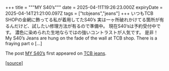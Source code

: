 +++
title = """MY S40’s"""
date = 2025-04-11T19:26:23.000Z
expiryDate = 2025-04-14T21:21:00.097Z
tags = ["tcbjeans","jeans"]
+++
いつもTCB SHOPの金網に飾ってる私が着用してたS40’s 実は一ヶ所破れかけてる箇所が有るんだけど、試したい修理方法が有るので準備中。 現在S40’sは予約受付中です。 濃色に染められた生地ならではの強いコントラストが人気です。 是非！ My S40’s Jeans are hung on the fade of the wall at TCB shop. There is a fraying part o \[…\]

The post [MY S40’s](http://tcbjeans.com/2025/04/12/51993) first appeared on [TCB jeans](http://tcbjeans.com).

[[source]](http://tcbjeans.com/2025/04/12/51993)
